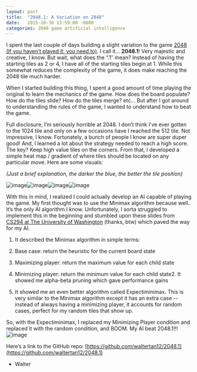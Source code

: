 ```yaml
---
layout: post
title:  "2048.1: A Variation on 2048"
date:   2015-10-30 13:59:00 -0800
categories: 2048 game artificial intelligence
---
```

I spent the last couple of days building a slight variation to the game [2048 (If you haven’t played it, you need to)](https://gabrielecirulli.github.io/2048/). I call it... **2048.1**! Very majestic and creative, I know. But wait, what does the “.1″ mean? Instead of having the starting tiles as 2 or 4, I have all of the starting tiles begin at 1. While this somewhat reduces the complexity of the game, it does make reaching the 2048 tile much harder.

When I started building this thing, I spent a good amount of time playing the original to learn the mechanics of the game. How does the board populate? How do the tiles slide? How do the tiles merge? etc... But after I got around to understanding the rules of the game, I wanted to understand how to beat the game.

Full disclosure, I’m seriously horrible at 2048. I don’t think I’ve ever gotten to the 1024 tile and only on a few occasions have I reached the 512 tile. Not impressive, I know. Fortunately, a bunch of people I know are super duper good! And, I learned a lot about the strategy needed to reach a high score. The key? Keep high value tiles on the corners. From that, I developed a simple heat map / gradient of where tiles should be located on any particular move. Here are some visuals:

_(Just a brief explanation, the darker the blue, the better the tile position)_

![image](https://40.media.tumblr.com/b8c5dc78a13e4f97062875fd844863a0/tumblr_inline_nx1nutX1CJ1qepten_540.png)![image](https://36.media.tumblr.com/714209bc4a5af3dcc2a6db774341c6ef/tumblr_inline_nx1nutFDPS1qepten_540.png)![image](https://41.media.tumblr.com/6d554c5be4b608b71760f2a8340f5d06/tumblr_inline_nx1nutyKGc1qepten_540.png)![image](https://40.media.tumblr.com/e8d2cdf088177cf6650a3215ac6c2cb4/tumblr_inline_nx1nuu71aM1qepten_540.png)

With this in mind, I realized I could actually develop an AI capable of playing the game. My first thought was to use the Minimax algorithm because well.. it’s the only AI algorithm I know. Unfortunately, I sorta struggled to implement this in the beginning and stumbled upon these slides from [CS294 at The University of Washington](https://courses.cs.washington.edu/courses/cse473/11au/slides/cse473au11-adversarial-search.pdf) (thanks, btw) which paved the way for my AI. 

1.  It described the Minimax algorithm in simple terms:

1.  Base case: return the heuristic for the current board state

2.  Maximizing player: return the maximum value for each child state
3.  Minimizing player: return the minimum value for each child state2.  It showed me alpha-beta pruning which gave performance gains
3.  It showed me an even better algorithm called Expectiminimax. This is very similar to the Minimax algorithm except it has an extra case -- instead of always having a minimizing player, it accounts for random cases, perfect for my random tiles that show up.

So, with the Expectiminimax, I replaced my Minimizing Player condition and replaced it with the random condition, and BOOM. My AI beat 2048.1!!!
![image](https://40.media.tumblr.com/216d002e4bec987277daf918772c8cfe/tumblr_inline_nx1olcNUu11qepten_540.png)

Here’s a link to the GitHub repo: [https://github.com/waltertan12/2048.1](https://github.com/waltertan12/2048.1)

- Walter
